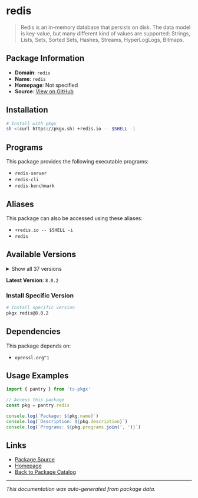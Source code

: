 # redis

> Redis is an in-memory database that persists on disk. The data model is key-value, but many different kind of values are supported: Strings, Lists, Sets, Sorted Sets, Hashes, Streams, HyperLogLogs, Bitmaps.

## Package Information

- **Domain**: `redis`
- **Name**: `redis`
- **Homepage**: Not specified
- **Source**: [View on GitHub](https://github.com/pkgxdev/pantry/tree/main/projects/redis.io/package.yml)

## Installation

```bash
# Install with pkgx
sh <(curl https://pkgx.sh) +redis.io -- $SHELL -i
```

## Programs

This package provides the following executable programs:

- `redis-server`
- `redis-cli`
- `redis-benchmark`

## Aliases

This package can also be accessed using these aliases:

- `+redis.io -- $SHELL -i`
- `redis`

## Available Versions

<details>
<summary>Show all 37 versions</summary>

- `8.0.2`, `8.0.1`, `8.0.0`, `7.4.4`, `7.4.2`
- `7.4.1`, `7.4.0`, `7.2.9`, `7.2.8`, `7.2.7`
- `7.2.6`, `7.2.5`, `7.2.4`, `7.2.3`, `7.2.2`
- `7.2.1`, `7.2.0`, `7.0.15`, `7.0.14`, `7.0.13`
- `7.0.12`, `7.0.11`, `7.0.10`, `7.0.9`, `7.0.8`
- `7.0.7`, `6.2.18`, `6.2.17`, `6.2.16`, `6.2.15`
- `6.2.14`, `6.2.13`, `6.2.12`, `6.2.11`, `6.0.20`
- `6.0.19`, `6.0.18`

</details>

**Latest Version**: `8.0.2`

### Install Specific Version

```bash
# Install specific version
pkgx redis@8.0.2
```

## Dependencies

This package depends on:

- `openssl.org^1`

## Usage Examples

```typescript
import { pantry } from 'ts-pkgx'

// Access this package
const pkg = pantry.redis

console.log(`Package: ${pkg.name}`)
console.log(`Description: ${pkg.description}`)
console.log(`Programs: ${pkg.programs.join(', ')}`)
```

## Links

- [Package Source](https://github.com/pkgxdev/pantry/tree/main/projects/redis.io/package.yml)
- [Homepage](#)
- [Back to Package Catalog](../package-catalog.md)

---

*This documentation was auto-generated from package data.*
